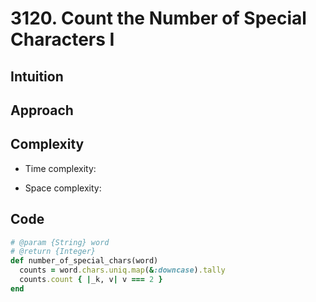 # 3120. Count the Number of Special Characters I

## Intuition

## Approach
<!-- Describe your approach to solving the problem. -->

## Complexity

- Time complexity:
<!-- Add your time complexity here, e.g. $$O(n)$$ -->

- Space complexity:
<!-- Add your space complexity here, e.g. $$O(n)$$ -->

## Code

```ruby
# @param {String} word
# @return {Integer}
def number_of_special_chars(word)
  counts = word.chars.uniq.map(&:downcase).tally
  counts.count { |_k, v| v === 2 }
end
```
